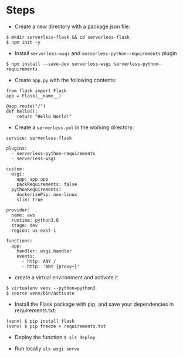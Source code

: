 # Steps

- Create a new directory with a package.json file:

```
$ mkdir serverless-flask && cd serverless-flask
$ npm init -y
```

- Install `serverless-wsgi` and `serverless-python-requirements` plugin

`$ npm install --save-dev serverless-wsgi serverless-python-requirements`

- Create `app.py` with the following contents:

```
from flask import Flask
app = Flask(__name__)

@app.route("/")
def hello():
    return "Hello World!"
```

- Create a `serverless.yml` in the working directory:

```
service: serverless-flask

plugins:
  - serverless-python-requirements
  - serverless-wsgi

custom:
  wsgi:
    app: app.app
    packRequirements: false
  pythonRequirements:
    dockerizePip: non-linux
    slim: true

provider:
  name: aws
  runtime: python3.6
  stage: dev
  region: us-east-1

functions:
  app:
    handler: wsgi.handler
    events:
      - http: ANY /
      - http: 'ANY {proxy+}'

```

- create a virtual environment and activate it

```
$ virtualenv venv --python=python3
$ source venv/bin/activate
```

- Install the Flask package with pip, and save your dependencies in requirements.txt:

```
(venv) $ pip install flask
(venv) $ pip freeze > requirements.txt
```

- Deploy the function `$ sls deploy`

- Run locally `sls wsgi serve`
